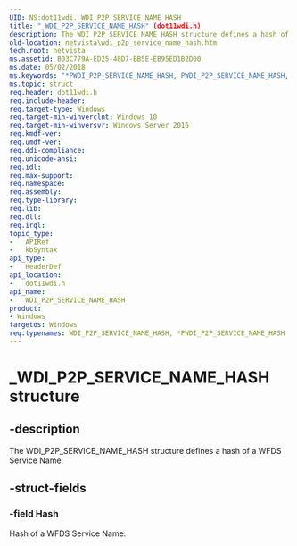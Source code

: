 ```yaml
---
UID: NS:dot11wdi._WDI_P2P_SERVICE_NAME_HASH
title: "_WDI_P2P_SERVICE_NAME_HASH" (dot11wdi.h)
description: The WDI_P2P_SERVICE_NAME_HASH structure defines a hash of a WFDS Service Name.
old-location: netvista\wdi_p2p_service_name_hash.htm
tech.root: netvista
ms.assetid: B03C779A-ED25-48D7-BB5E-EB95ED1B2D00
ms.date: 05/02/2018
ms.keywords: "*PWDI_P2P_SERVICE_NAME_HASH, PWDI_P2P_SERVICE_NAME_HASH, PWDI_P2P_SERVICE_NAME_HASH structure pointer [Network Drivers Starting with Windows Vista], WDI_P2P_SERVICE_NAME_HASH, WDI_P2P_SERVICE_NAME_HASH structure [Network Drivers Starting with Windows Vista], _WDI_P2P_SERVICE_NAME_HASH, dot11wdi/PWDI_P2P_SERVICE_NAME_HASH, dot11wdi/WDI_P2P_SERVICE_NAME_HASH, netvista.wdi_p2p_service_name_hash"
ms.topic: struct
req.header: dot11wdi.h
req.include-header: 
req.target-type: Windows
req.target-min-winverclnt: Windows 10
req.target-min-winversvr: Windows Server 2016
req.kmdf-ver: 
req.umdf-ver: 
req.ddi-compliance: 
req.unicode-ansi: 
req.idl: 
req.max-support: 
req.namespace: 
req.assembly: 
req.type-library: 
req.lib: 
req.dll: 
req.irql: 
topic_type:
-	APIRef
-	kbSyntax
api_type:
-	HeaderDef
api_location:
-	dot11wdi.h
api_name:
-	WDI_P2P_SERVICE_NAME_HASH
product:
- Windows
targetos: Windows
req.typenames: WDI_P2P_SERVICE_NAME_HASH, *PWDI_P2P_SERVICE_NAME_HASH
---
```


# _WDI_P2P_SERVICE_NAME_HASH structure


## -description


The 
  WDI_P2P_SERVICE_NAME_HASH structure defines a hash of a WFDS Service Name.


## -struct-fields




### -field Hash

Hash of a WFDS Service Name.

